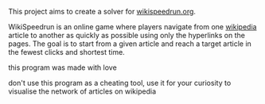 
This project aims to create a solver for [wikispeedrun.org](https://wikispeedrun.org/).


WikiSpeedrun is an online game where players navigate from one [wikipedia](https://wikipedia.org/) article to another as 
quickly as possible using only the hyperlinks on the pages. The goal is to start from a 
given article and reach a target article in the fewest clicks and shortest time.

this program was made with love

don't use this program as a cheating tool, 
use it for your curiosity to visualise the network of articles on wikipedia
